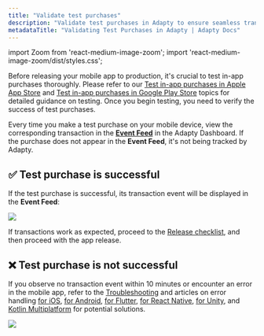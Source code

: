 ```yaml
---
title: "Validate test purchases"
description: "Validate test purchases in Adapty to ensure seamless transactions."
metadataTitle: "Validating Test Purchases in Adapty | Adapty Docs"
---
```


import Zoom from 'react-medium-image-zoom';
import 'react-medium-image-zoom/dist/styles.css';

Before releasing your mobile app to production, it's crucial to test in-app purchases thoroughly. Please refer to our [Test in-app purchases in Apple App Store](test-purchases-in-sandbox.md) and [Test in-app purchases in Google Play Store](testing-on-android) topics for detailed guidance on testing. Once you begin testing, you need to verify the success of test purchases.

Every time you make a test purchase on your mobile device, view the corresponding transaction in the [**Event Feed**](https://app.adapty.io/event-feed) in the Adapty Dashboard. If the purchase does not appear in the **Event Feed**, it's not being tracked by Adapty. 

## ✅ Test purchase is successful

If the test purchase is successful, its transaction event will be displayed in the **Event Feed**:


<Zoom>
  <img src={require('./img/9ade2d5-event_feed_sandbox.webp').default}
  style={{
    border: '1px solid #727272', /* border width and color */
    width: '700px', /* image width */
    display: 'block', /* for alignment */
    margin: '0 auto' /* center alignment */
  }}
/>
</Zoom>





If transactions work as expected, proceed to the [Release checklist](release-checklist), and then proceed with the app release.

## ❌ Test purchase is not successful

If you observe no transaction event within 10 minutes or encounter an error in the mobile app, refer to the [ Troubleshooting](troubleshooting-test-purchases) and articles on error handling [for iOS](ios-sdk-error-handling), [for Android](android-sdk-error-handling), [for Flutter](error-handling-on-flutter-react-native-unity), [for React Native](react-native-handle-errors.md), [for Unity](unity-handle-errors.md), and [Kotlin Multiplatform](kmp-handle-errors.md) for potential solutions.


<Zoom>
  <img src={require('./img/31a79b2-no_events.webp').default}
  style={{
    border: '1px solid #727272', /* border width and color */
    width: '700px', /* image width */
    display: 'block', /* for alignment */
    margin: '0 auto' /* center alignment */
  }}
/>
</Zoom>


